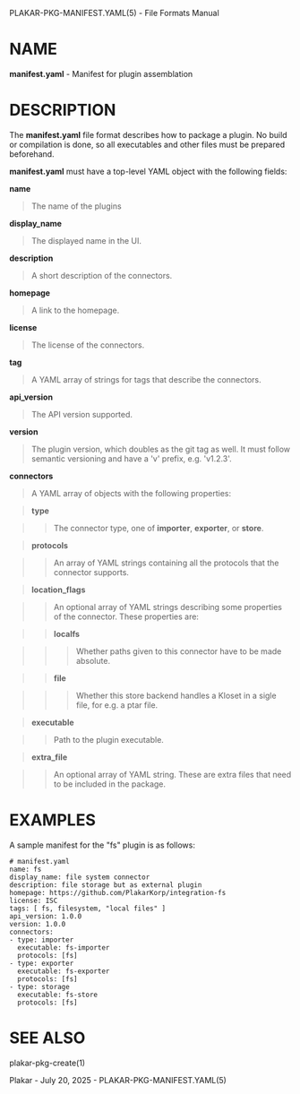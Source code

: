 PLAKAR-PKG-MANIFEST.YAML(5) - File Formats Manual

# NAME

**manifest.yaml** - Manifest for plugin assemblation

# DESCRIPTION

The
**manifest.yaml**
file format describes how to package a plugin.
No build or compilation is done, so all executables and other files
must be prepared beforehand.

**manifest.yaml**
must have a top-level YAML object with the following fields:

**name**

> The name of the plugins

**display\_name**

> The displayed name in the UI.

**description**

> A short description of the connectors.

**homepage**

> A link to the homepage.

**license**

> The license of the connectors.

**tag**

> A YAML array of strings for tags that describe the connectors.

**api\_version**

> The API version supported.

**version**

> The plugin version, which doubles as the git tag as well.
> It must follow semantic versioning and have a
> 'v'
> prefix, e.g.
> 'v1.2.3'.

**connectors**

> A YAML array of objects with the following properties:

> **type**

> > The connector type, one of
> > **importer**,
> > **exporter**,
> > or
> > **store**.

> **protocols**

> > An array of YAML strings containing all the protocols that the
> > connector supports.

> **location\_flags**

> > An optional array of YAML strings describing some properties of the
> > connector.
> > These properties are:

> > **localfs**

> > > Whether paths given to this connector have to be made absolute.

> > **file**

> > > Whether this store backend handles a Kloset in a sigle file, for
> > > e.g. a ptar file.

> **executable**

> > Path to the plugin executable.

> **extra\_file**

> > An optional array of YAML string.
> > These are extra files that need to be included in the package.

# EXAMPLES

A sample manifest for the
"fs"
plugin is as follows:

	# manifest.yaml
	name: fs
	display_name: file system connector
	description: file storage but as external plugin
	homepage: https://github.com/PlakarKorp/integration-fs
	license: ISC
	tags: [ fs, filesystem, "local files" ]
	api_version: 1.0.0
	version: 1.0.0
	connectors:
	- type: importer
	  executable: fs-importer
	  protocols: [fs]
	- type: exporter
	  executable: fs-exporter
	  protocols: [fs]
	- type: storage
	  executable: fs-store
	  protocols: [fs]

# SEE ALSO

plakar-pkg-create(1)

Plakar - July 20, 2025 - PLAKAR-PKG-MANIFEST.YAML(5)
